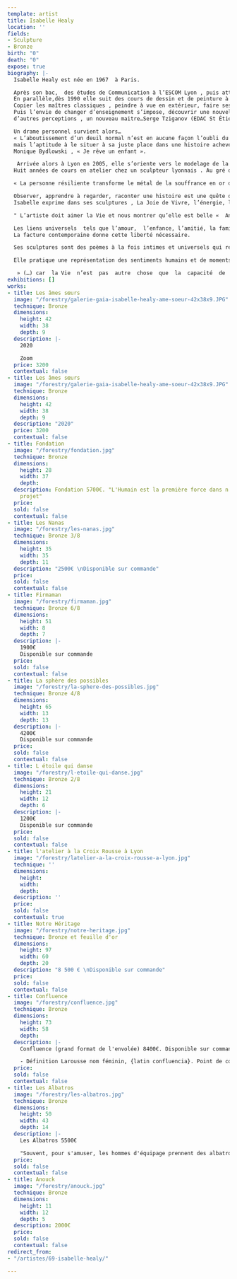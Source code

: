 ```yaml
---
template: artist
title: Isabelle Healy
location: ''
fields:
- Sculpture
- Bronze
birth: "0"
death: "0"
expose: true
biography: |-
  Isabelle Healy est née en 1967  à Paris.

  Après son bac,  des études de Communication à l’ESCOM Lyon , puis attachée de presse dans des maisons de luxe , pigiste pour la presse et décoratrice d’intérieur agence Sublim’Home.
  En parallèle,dès 1990 elle suit des cours de dessin et de peinture à St Étienne dans l’atelier de Madame Véran, diplômée des Beaux-arts de Paris et major d’anatomie, une forte personnalité qui durant sept années lui apprendra toutes les techniques de dessin et de peinture.
  Copier les maîtres classiques , peindre à vue en extérieur, faire ses propres compositions…
  Puis l’envie de changer d’enseignement s’impose, découvrir une nouvelle approche,
  d’autres perceptions , un nouveau maitre…Serge Tziganov (EDAC St Étienne) sera celui ci durant 7 années, études des perspectives,  dessin académique ,  modèles vivants…

  Un drame personnel survient alors…
  « L’aboutissement d’un deuil normal n’est en aucune façon l’oubli du disparu,
  mais l’aptitude à le situer à sa juste place dans une histoire achevée, l’aptitude à réinvestir pleinement les activités vivantes, les projets et les désirs qui donnent de la valeur à l’existence. »
  Monique Bydlowski , « Je rêve un enfant ».

   Arrivée alors à Lyon en 2005, elle s’oriente vers le modelage de la terre , puis de la cire, la technique du bronze, et  la sculpture .
  Huit années de cours en atelier chez un sculpteur lyonnais . Au gré de l’art et de son parcours, Isabelle vide sa besace de tout ce qui fait battre son cœur.

  « La personne résiliente transforme le métal de la souffrance en or de la sublimation et de la réflexion »   Boris Cyrulnik

  Observer, apprendre à regarder, raconter une histoire est une quête quotidienne pour trouver les personnages émouvants et touchants qui nous ressemble, à prendre vie sous ses doigts. Le modelage de la terre et de la cire requiert des techniques différentes, ils lui permettent de développer la palette des personnages tantôt académiques, tantôt contemporains, dans des situations poétiques, souvent en équilibre comme dans la vie.
  Isabelle exprime dans ses sculptures , La Joie de Vivre, l’énergie, la vitalité, le mouvement, l’élan de Vie, la fraternité  et la grâce.

  " L’artiste doit aimer la Vie et nous montrer qu’elle est belle «  Anatole France

  Les liens universels  tels que l’amour,  l’enfance, l’amitié, la famille sont autant de thèmes qui lui sont chers, formidables sources d’inspiration. Les pièces deviennent ainsi élégantes, graciles, habitées d’émotions.
  La facture contemporaine donne cette liberté nécessaire.

  Ses sculptures sont des poèmes à la fois intimes et universels qui représentent la légèreté de l’instant avec la volonté de montrer un bonheur serein et lumineux souvent éphémère.

  Elle pratique une représentation des sentiments humains et de moments partagés au fil du temps qui passe. Arrivant du dessin, elle va vers une forme de stylisation, vers les vertus du dépouillement afin de garder l’essentiel d’un geste, d’un mouvement, d’une attitude ou d’une intention, elle va vers l’absolu.

   » (…) car  la Vie  n’est  pas  autre  chose  que  la  capacité  de  maintenir  un  état d’équilibre , au  milieu du changement des  évènements « .    tiré du livre de Baghavad-Gita
exhibitions: []
works:
- title: Les âmes sœurs
  image: "/forestry/galerie-gaia-isabelle-healy-ame-soeur-42x38x9.JPG"
  technique: Bronze
  dimensions:
    height: 42
    width: 38
    depth: 9
  description: |-
    2020

    Zoom
  price: 3200
  contextual: false
- title: Les âmes sœurs
  image: "/forestry/galerie-gaia-isabelle-healy-ame-soeur-42x38x9.JPG"
  technique: Bronze
  dimensions:
    height: 42
    width: 38
    depth: 9
  description: "2020"
  price: 3200
  contextual: false
- title: Fondation
  image: "/forestry/fondation.jpg"
  technique: Bronze
  dimensions:
    height: 28
    width: 37
    depth: 
  description: Fondation 5700€. "L'Humain est la première force dans n'importe quel
    projet"
  price: 
  sold: false
  contextual: false
- title: Les Nanas
  image: "/forestry/les-nanas.jpg"
  technique: Bronze 3/8
  dimensions:
    height: 35
    width: 35
    depth: 11
  description: "2500€ \nDisponible sur commande"
  price: 
  sold: false
  contextual: false
- title: Firmaman
  image: "/forestry/firmaman.jpg"
  technique: Bronze 6/8
  dimensions:
    height: 51
    width: 8
    depth: 7
  description: |-
    1900€
    Disponible sur commande
  price: 
  sold: false
  contextual: false
- title: La sphère des possibles
  image: "/forestry/la-sphere-des-possibles.jpg"
  technique: Bronze 4/8
  dimensions:
    height: 65
    width: 13
    depth: 13
  description: |-
    4200€
    Disponible sur commande
  price: 
  sold: false
  contextual: false
- title: L étoile qui danse
  image: "/forestry/l-etoile-qui-danse.jpg"
  technique: Bronze 2/8
  dimensions:
    height: 21
    width: 12
    depth: 6
  description: |-
    1200€
    Disponible sur commande
  price: 
  sold: false
  contextual: false
- title: l'atelier à la Croix Rousse à Lyon
  image: "/forestry/latelier-a-la-croix-rousse-a-lyon.jpg"
  technique: ''
  dimensions:
    height: 
    width: 
    depth: 
  description: ''
  price: 
  sold: false
  contextual: true
- title: Notre Héritage
  image: "/forestry/notre-heritage.jpg"
  technique: Bronze et feuille d'or
  dimensions:
    height: 97
    width: 60
    depth: 20
  description: "8 500 € \nDisponible sur commande"
  price: 
  sold: false
  contextual: false
- title: Confluence
  image: "/forestry/confluence.jpg"
  technique: Bronze
  dimensions:
    height: 73
    width: 58
    depth: 
  description: |-
    Confluence (grand format de l'envolée) 8400€. Disponible sur commande

    - Définition Larousse nom féminin, {latin confluencia}. Point de convergence de deux cours d'eau.
  price: 
  sold: false
  contextual: false
- title: Les Albatros
  image: "/forestry/les-albatros.jpg"
  technique: Bronze
  dimensions:
    height: 50
    width: 43
    depth: 14
  description: |-
    Les Albatros 5500€

    "Souvent, pour s'amuser, les hommes d'équipage prennent des albatros, vastes oiseaux des mers, qui suivent, indolents compagnons de voyage, le navire glissant sur ls gouffres amers. A peine les ont-ils déposés sur les planches, que ces rois de l'azur, maladroits et honteux, laissent piteusement leurs grandes ailes blanches comme des avirons traîner à côté d'eux. Ce voyageur ailé, comme il est gauche et veule ! Lui, naguère si beau, qu'il est comique et laid ! L'un agace son bec avec un brûle-gueule, L'autre mime en boitant, l'infirme qui volait ! Le Poète est semblable au prince nuées qui hante la tempête et se rit de l'arche; exilé sur le sol au milieu des huées, ses ailes de géant l'empêchent de marcher." - "L'Albatros" de Charles Beaudelaire
  price: 
  sold: false
  contextual: false
- title: Anouck
  image: "/forestry/anouck.jpg"
  technique: Bronze
  dimensions:
    height: 11
    width: 12
    depth: 5
  description: 2000€
  price: 
  sold: false
  contextual: false
redirect_from:
- "/artistes/69-isabelle-healy/"

---
```

